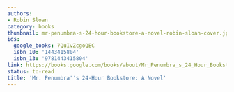 ```yaml
---
authors:
- Robin Sloan
category: books
thumbnail: mr-penumbra-s-24-hour-bookstore-a-novel-robin-sloan-cover.jpg
ids:
  google_books: 7QuIvZcgoQEC
  isbn_10: '1443415804'
  isbn_13: '9781443415804'
link: https://books.google.com/books/about/Mr_Penumbra_s_24_Hour_Bookstore.html?hl=&id=7QuIvZcgoQEC
status: to-read
title: 'Mr. Penumbra''s 24-Hour Bookstore: A Novel'
---
```

